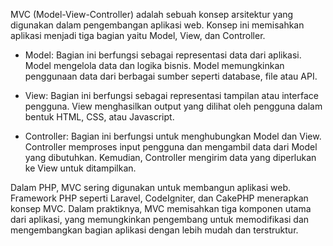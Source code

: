 

MVC (Model-View-Controller) adalah sebuah konsep arsitektur yang digunakan dalam pengembangan aplikasi web. Konsep ini memisahkan aplikasi menjadi tiga bagian yaitu Model, View, dan Controller.

- Model: Bagian ini berfungsi sebagai representasi data dari aplikasi. Model mengelola data dan logika bisnis. Model memungkinkan penggunaan data dari berbagai sumber seperti database, file atau API.

- View: Bagian ini berfungsi sebagai representasi tampilan atau interface pengguna. View menghasilkan output yang dilihat oleh pengguna dalam bentuk HTML, CSS, atau Javascript.

- Controller: Bagian ini berfungsi untuk menghubungkan Model dan View. Controller memproses input pengguna dan mengambil data dari Model yang dibutuhkan. Kemudian, Controller mengirim data yang diperlukan ke View untuk ditampilkan.

Dalam PHP, MVC sering digunakan untuk membangun aplikasi web. Framework PHP seperti Laravel, CodeIgniter, dan CakePHP menerapkan konsep MVC. Dalam praktiknya, MVC memisahkan tiga komponen utama dari aplikasi, yang memungkinkan pengembang untuk memodifikasi dan mengembangkan bagian aplikasi dengan lebih mudah dan terstruktur.
